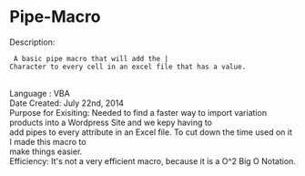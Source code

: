 Pipe-Macro
==========
Description:<pre><code>           A basic pipe macro that will add the | Character to every cell in an excel file that has a value.</pre></code> <br/>
Language :             VBA <br/>
Date Created:          July 22nd, 2014<br/>
Purpose for Exisiting: Needed to find a faster way to import variation products into a Wordpress Site and we kepy having to                   <br/>add pipes to every attribute in an Excel file. To cut down the time used on it I made this macro to
                  <br/>make things easier.<br/>
Efficiency:            It's not a very efficient macro, because it is a O^2 Big O Notation.

